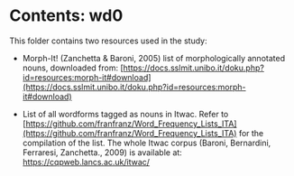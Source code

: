 # Contents: wd0

This folder contains two resources used in the study:

* Morph-It! (Zanchetta & Baroni, 2005) list of morphologically annotated nouns, downloaded from: [https://docs.sslmit.unibo.it/doku.php?id=resources:morph-it#download](https://docs.sslmit.unibo.it/doku.php?id=resources:morph-it#download)

* List of all wordforms tagged as nouns in Itwac. Refer to [https://github.com/franfranz/Word_Frequency_Lists_ITA](https://github.com/franfranz/Word_Frequency_Lists_ITA) for the compilation of the list. 
The whole Itwac corpus (Baroni, Bernardini, Ferraresi, Zanchetta., 2009)  is available at: https://cqpweb.lancs.ac.uk/itwac/ 

